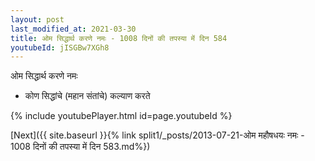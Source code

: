 ```yaml
---
layout: post
last_modified_at: 2021-03-30
title: ओम सिद्धार्थ करणे नमः - 1008 दिनों की तपस्या में दिन 584
youtubeId: jISGBw7XGh8
---
```

 
 
 ओम सिद्धार्थ करणे नमः  
 
 -  कोण सिद्धांचे (महान संतांचे) कल्याण करते 
 
  
 
  
 
 
 
 
 
 


{% include youtubePlayer.html id=page.youtubeId %}
 
[Next]({{ site.baseurl }}{% link  split1/_posts/2013-07-21-ओम महौषधयः नमः - 1008 दिनों की तपस्या में दिन 583.md%})
 
